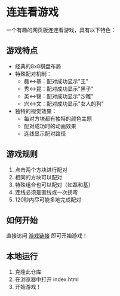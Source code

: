 # 连连看游戏

一个有趣的网页版连连看游戏，具有以下特色：

## 游戏特点
- 经典的8x8棋盘布局
- 特殊配对机制：
  - 磊↔基：配对成功显示"王"
  - 秀↔昆：配对成功显示"黑子"
  - 英↔锦：配对成功显示"沙雕"
  - 兴↔文：配对成功显示"女人的狗"
- 独特的视觉效果：
  - 每对方块都有独特的颜色主题
  - 配对成功时的动画效果
  - 连线显示配对路径

## 游戏规则
1. 点击两个方块进行配对
2. 相同的方块可以配对
3. 特殊组合也可以配对（如磊和基）
4. 连线必须是直线或一次拐弯
5. 120秒内尽可能多地完成配对

## 如何开始
直接访问 [游戏链接](#) 即可开始游戏！

## 本地运行
1. 克隆此仓库
2. 在浏览器中打开 index.html
3. 开始游戏！
